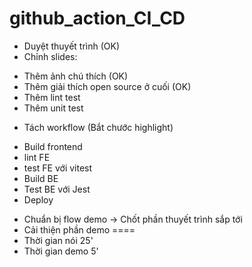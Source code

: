 # github_action_CI_CD
- Duyệt thuyết trình (OK)
- Chỉnh slides:
+ Thêm ảnh chú thích (OK)
+ Thêm giải thích open source ở cuối (OK)
+ Thêm lint test
+ Thêm unit test
- Tách workflow (Bắt chước highlight)
+ Build frontend
+ lint FE
+ test FE với vitest
+ Build BE
+ Test BE với Jest
+ Deploy
- Chuẩn bị flow demo -> Chốt phần thuyết trình sắp tới
- Cải thiện phần demo
====
- Thời gian nói 25'
- Thời gian demo 5'
